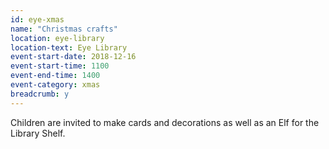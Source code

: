 ```yaml
---
id: eye-xmas
name: "Christmas crafts"
location: eye-library
location-text: Eye Library
event-start-date: 2018-12-16
event-start-time: 1100
event-end-time: 1400
event-category: xmas
breadcrumb: y
---
```


Children are invited to make cards and decorations as well as an Elf for the Library Shelf.
